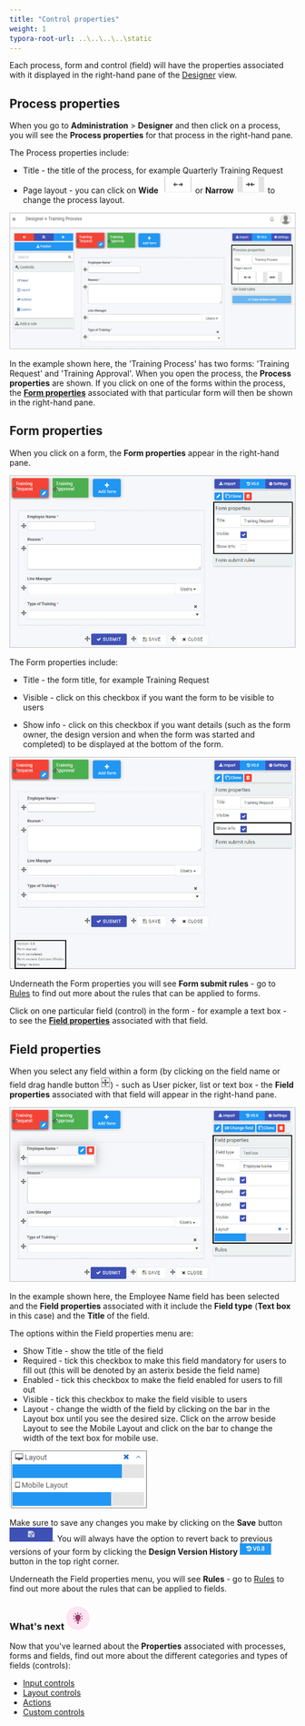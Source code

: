 ```yaml
---
title: "Control properties"
weight: 1
typora-root-url: ..\..\..\..\static
---
```


Each process, form and control (field) will have the properties associated with it displayed in the right-hand pane of the [Designer](/docs/platform/application-designer/designer/) view. 

## Process properties ##
When you go to **Administration** > **Designer** and then click on a process, you will see the **Process properties** for that process in the right-hand pane.

The Process properties include:

- Title - the title of the process, for example Quarterly Training Request
- Page layout - you can click on **Wide** ![Wide button](/images/wide_resized.png)or **Narrow**  ![Narrow button](/images/narrow_resized.png) to change the process layout.

![Process and form properties](/images/Process_Properties_TrainingProcess.jpg)

In the example shown here, the 'Training Process' has two forms: 'Training Request' and 'Training Approval'. When you open the process, the **Process properties** are shown. If you click on one of the forms within the process, the [**Form properties**](#form-properties) associated with that particular form will then be shown in the right-hand pane. 



## Form properties ##
When you click on a form, the **Form properties** appear in the right-hand pane.

![Form properties](/images/Form_Properties_TrainingProcess.jpg)

The Form properties include:

- Title - the form title, for example Training Request

- Visible - click on this checkbox if you want the form to be visible to users

- Show info - click on this checkbox if you want details (such as the form owner, the design version and when the form was started and completed) to be displayed at the bottom of the form.

![Form information](/images/Form_Properties_Show_Info_Version.jpg)

Underneath the Form properties you will see **Form submit rules** - go to [Rules](/docs/platform/rules/) to find out more about the rules that can be applied to forms.

Click on one particular field (control) in the form - for example a text box - to see the [**Field properties**](#field-properties) associated with that field. 



## Field properties ##
When you select any field within a form (by clicking on the field name or field drag handle button ![Drag handle button](/images/draghandlewhite_frame.png)) - such as User picker, list or text box - the **Field properties** associated with that field will appear in the right-hand pane.

![Field properties](/images/Field_Properties_TrainingProcess.jpg)

In the example shown here, the Employee Name field has been selected and the **Field properties** associated with it include the **Field type** (**Text box** in this case) and the **Title** of the field.

The options within the Field properties menu are:

- Show Title - show the title of the field
- Required - tick this checkbox to make this field mandatory for users to fill out (this will be denoted by an asterix beside the field name)
- Enabled - tick this checkbox to make the field enabled for users to fill out
- Visible - tick this checkbox to make the field visible to users
- Layout - change the width of the field by clicking on the bar in the Layout box until you see the desired size. Click on the arrow beside Layout to see the Mobile Layout and click on the bar to change the width of the text box for mobile use.

![Changing text box width](/images/textboxsize_frame.png) 

Make sure to save any changes you make by clicking on the **Save** button ![Save](/images/saveprocess.png). You will always have the option to revert back to previous versions of your form by clicking the **Design Version History** ![Version button](/images/version8.png/) button in the top right corner.

Underneath the Field properties menu, you will see **Rules** - go to [Rules](/docs/platform/rules/) to find out more about the rules that can be applied to fields.



### What's next  ![Idea icon](/images/18.png) ###

Now that you've learned about the **Properties** associated with processes, forms and fields, find out more about the different categories and types of fields (controls):

- [Input controls](/docs/platform/controls/input/)
- [Layout controls](/docs/platform/controls/layout/)
- [Actions](/docs/platform/controls/actions/)
- [Custom controls](/docs/platform/controls/custom/)







